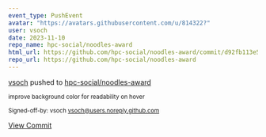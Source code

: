 ```yaml
---
event_type: PushEvent
avatar: "https://avatars.githubusercontent.com/u/814322?"
user: vsoch
date: 2023-11-10
repo_name: hpc-social/noodles-award
html_url: https://github.com/hpc-social/noodles-award/commit/d92fb113e5ebc49819e1d0b451324817e8d7be35
repo_url: https://github.com/hpc-social/noodles-award
---
```


<a href='https://github.com/vsoch' target='_blank'>vsoch</a> pushed to <a href='https://github.com/hpc-social/noodles-award' target='_blank'>hpc-social/noodles-award</a>

<small>improve background color for readability on hover

Signed-off-by: vsoch <vsoch@users.noreply.github.com></small>

<a href='https://github.com/hpc-social/noodles-award/commit/d92fb113e5ebc49819e1d0b451324817e8d7be35' target='_blank'>View Commit</a>